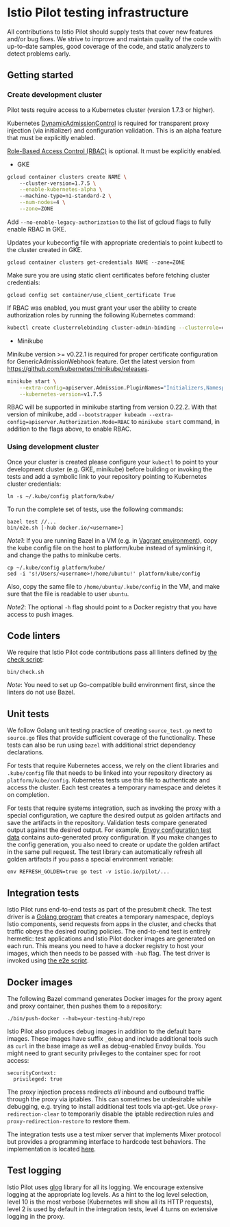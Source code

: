 # Istio Pilot testing infrastructure

All contributions to Istio Pilot should supply tests that cover new features and/or bug fixes.
We strive to improve and maintain quality of the code with up-to-date samples, good coverage of the code, and static analyzers to detect problems early.

## Getting started

### Create development cluster

Pilot tests require access to a Kubernetes cluster (version 1.7.3 or higher). 

Kubernetes [DynamicAdmissionControl](https://kubernetes.io/docs/admin/extensible-admission-controllers/#external-admission-webhooks) is required for transparent proxy injection (via initializer) and configuration validation. This is an alpha feature that must be explicitly enabled.

[Role-Based Access Control (RBAC)](https://cloud.google.com/container-engine/docs/role-based-access-control) is optional. It must be explicitly enabled.

* GKE

```bash
gcloud container clusters create NAME \               
    --cluster-version=1.7.5 \
    --enable-kubernetes-alpha \ 
    --machine-type=n1-standard-2 \
    --num-nodes=4 \
    --zone=ZONE
```

Add `--no-enable-legacy-authorization` to the list of gcloud flags to fully enable RBAC in GKE. 

Updates your kubeconfig file with appropriate credentials to point kubectl to the cluster created in GKE.

```
gcloud container clusters get-credentials NAME --zone=ZONE
```

Make sure you are using static client certificates before fetching cluster credentials:

```
gcloud config set container/use_client_certificate True
```

If RBAC was enabled, you must grant your user the ability to create authorization roles by running the following Kubernetes command:

```bash
kubectl create clusterrolebinding cluster-admin-binding --clusterrole=cluster-admin [--user=<user-name>]
```

* Minikube

Minikube version >= v0.22.1 is required for proper certificate configuration for GenericAdmissionWebhook feature. Get the latest version from https://github.com/kubernetes/minikube/releases.

```bash
minikube start \
    --extra-config=apiserver.Admission.PluginNames="Initializers,NamespaceLifecycle,LimitRanger,ServiceAccount,DefaultStorageClass,GenericAdmissionWebhook,ResourceQuota" \
    --kubernetes-version=v1.7.5
```

RBAC will be supported in minikube starting from version 0.22.2. With that version of minikube, add `--bootstrapper kubeadm --extra-config=apiserver.Authorization.Mode=RBAC` to `minikube start` command, in addition to the flags above, to enable RBAC.

### Using development cluster

Once your cluster is created please configure your `kubectl` to point to your development cluster (e.g. GKE, minikube)
before building or invoking the tests and add a symbolic link to your repository 
pointing to Kubernetes cluster credentials:

    ln -s ~/.kube/config platform/kube/

To run the complete set of tests, use the following commands:

    bazel test //...
    bin/e2e.sh [-hub docker.io/<username>]
    
_Note1_: If you are running Bazel in a VM (e.g. in [Vagrant environment](build-vagrant.md)), copy
the kube config file on the host to platform/kube instead of symlinking it,
and change the paths to minikube certs.

    cp ~/.kube/config platform/kube/
    sed -i 's!/Users/<username>!/home/ubuntu!' platform/kube/config

Also, copy the same file to `/home/ubuntu/.kube/config` in the VM, and make
sure that the file is readable to user `ubuntu`.

_Note2_: The optional `-h` flag should point to a Docker registry that you have access to push images.

## Code linters

We require that Istio Pilot code contributions pass all linters defined by [the check script](../bin/check.sh):

    bin/check.sh
    
_Note_: You need to set up Go-compatible build environment first, since the linters do not use Bazel. 

## Unit tests

We follow Golang unit testing practice of creating `source_test.go` next to `source.go` files that provide sufficient coverage of the functionality. These tests can also be run using `bazel` with additional strict dependency declarations.

For tests that require Kubernetes access, we rely on the client libraries and `.kube/config` file that needs to be linked into your repository directory as `platform/kube/config`. Kubernetes tests use this file to authenticate and access the cluster.
Each test creates a temporary namespace and deletes it on completion.

For tests that require systems integration, such as invoking the proxy with a special configuration, we capture the desired output as golden artifacts and save the artifacts in the repository. Validation tests compare generated output against the desired output. For example, [Envoy configuration test data](../proxy/envoy/testdata) contains auto-generated proxy configuration. If you make changes to the config generation, you also need to create or update the golden artifact in the same pull request. The test library can automatically refresh all golden artifacts if you pass a special environment variable:

    env REFRESH_GOLDEN=true go test -v istio.io/pilot/...

## Integration tests

Istio Pilot runs end-to-end tests as part of the presubmit check. The test driver is a [Golang program](../test/integration) that creates a temporary namespace, deploys Istio components, send requests from apps in the cluster, and checks that traffic obeys the desired routing policies. The end-to-end test is entirely hermetic: test applications and Istio Pilot docker images are generated on each run. This means you need to have a docker registry to host your images, which then needs to be passed with `-hub` flag. The test driver is invoked using [the e2e script](../bin/e2e.sh).

## Docker images

The following Bazel command generates Docker images for the proxy agent and proxy container, then pushes them to a repository:

    ./bin/push-docker --hub=your-testing-hub/repo

Istio Pilot also produces debug images in addition to the default bare images. These images have suffix `_debug` and include additional tools such as `curl` in the base image as well as debug-enabled Envoy builds. You might need to grant security privileges to the container spec for root access:

    securityContext:
      privileged: true

The proxy injection process redirects *all* inbound and outbound traffic through
the proxy via iptables. This can sometimes be undesirable while debugging, e.g.
trying to install additional test tools via apt-get. Use
`proxy-redirection-clear` to temporarily disable the iptable redirection rules
and `proxy-redirection-restore` to restore them.

The integration tests use a test mixer server that implements Mixer protocol but provides a programming interface to hardcode test behaviors. The implementation is located [here](../test/mixer).

## Test logging

Istio Pilot uses [glog](https://godoc.org/github.com/golang/glog) library for all its logging. We encourage extensive logging at the appropriate log levels. As a hint to the log level selection, level 10 is the most verbose (Kubernetes will show all its HTTP requests), level 2 is used by default in the integration tests, level 4 turns on extensive logging in the proxy.

